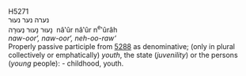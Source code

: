 <body>
  <p>H5271<br>  נערה    נער    נעוּר  <br> נָעוּר  נָעוּר  נְעוּרָה  ‎  nâ‛ûr  nâ‛ûr  n<sup>e</sup>‛ûrâh  <br><i>naw-oor‘,</i> <i>naw-oor‘,</i> <i>neh-oo-raw‘ </i><br>Properly passive participle from <a href="h5288.htm">5288</a> as denominative; (only in plural collectively or emphatically) <i>youth</i>, the state (<i>juvenility</i>) or the persons (<i>young</i> people): - childhood, youth.<br></p>
 </body>